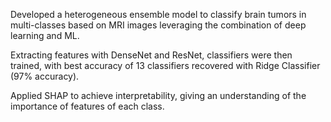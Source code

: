 Developed a heterogeneous ensemble model to classify brain tumors in multi-classes based on MRI images leveraging the combination of deep learning and ML.

Extracting features with DenseNet and ResNet, classifiers were then trained, with best accuracy of 13 classifiers recovered with Ridge Classifier (97% accuracy).

Applied SHAP to achieve interpretability, giving an understanding of the importance of features of each class.
